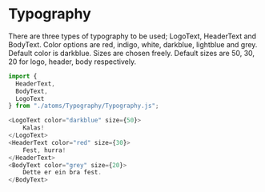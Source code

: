 # Typography

There are three types of typography to be used; LogoText, HeaderText and BodyText.
Color options are red, indigo, white, darkblue, lightblue and grey. Default color is darkblue.
Sizes are chosen freely. Default sizes are 50, 30, 20 for logo, header, body respectively.

```javascript
import {
  HeaderText,
  BodyText,
  LogoText
} from "./atoms/Typography/Typography.js";

<LogoText color="darkblue" size={50}>
    Kalas!
</LogoText>
<HeaderText color="red" size={30}>
    Fest, hurra!
</HeaderText>
<BodyText color="grey" size={20}>
    Dette er ein bra fest.
</BodyText>
```
